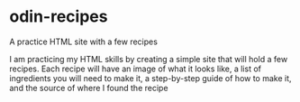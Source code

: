 # odin-recipes
A practice HTML site with a few recipes

I am practicing my HTML skills by creating a simple site that will hold a few recipes. Each recipe will have an image of what it looks like, a list
of ingredients you will need to make it, a step-by-step guide of how to make it, and the source of where I found the recipe
